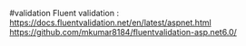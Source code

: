 ﻿
#validation
Fluent validation :
https://docs.fluentvalidation.net/en/latest/aspnet.html
https://github.com/mkumar8184/fluentvalidation-asp.net6.0/